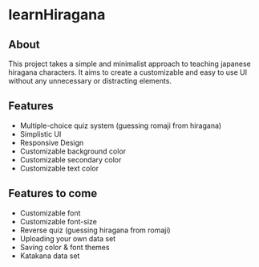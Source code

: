 # learnHiragana
## About
This project takes a simple and minimalist approach to teaching japanese hiragana characters. It aims to create a customizable and easy to use UI without any unnecessary or distracting elements.

## Features

* Multiple-choice quiz system (guessing romaji from hiragana)
* Simplistic UI
* Responsive Design
* Customizable background color
* Customizable secondary color
* Customizable text color

## Features to come

* Customizable font
* Customizable font-size
* Reverse quiz (guessing hiragana from romaji)
* Uploading your own data set
* Saving color & font themes
* Katakana data set
